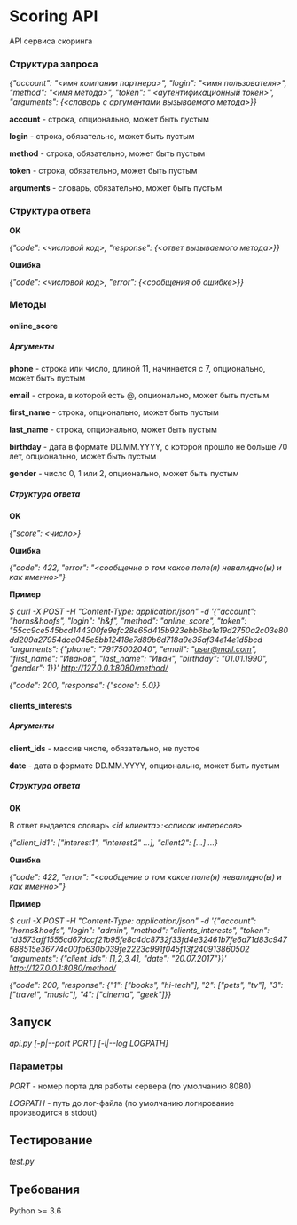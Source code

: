 # Scoring API
API сервиса скоринга

### Структура запроса

*{"account": "<имя компании партнера>", "login": "<имя пользователя>", "method": "<имя метода>", "token": "
<аутентификационный токен>", "arguments": {<словарь с аргументами вызываемого метода>}}*

**account** - строка, опционально, может быть пустым

**login** - строка, обязательно, может быть пустым

**method** - строка, обязательно, может быть пустым

**token** - строка, обязательно, может быть пустым

**arguments** - словарь, обязательно, может быть пустым

### Структура ответа

**OK**

*{"code": <числовой код>, "response": {<ответ вызываемого метода>}}*

**Ошибка**

*{"code": <числовой код>, "error": {<сообщения об ошибке>}}*

### Методы

#### online_score

##### Аргументы

**phone** - строка или число, длиной 11, начинается с 7, опционально, может быть пустым

**email** - строка, в которой есть @, опционально, может быть пустым

**first_name** - строка, опционально, может быть пустым

**last_name** - строка, опционально, может быть пустым

**birthday** - дата в формате DD.MM.YYYY, с которой прошло не больше 70 лет, опционально, может быть пустым

**gender** - число 0, 1 или 2, опционально, может быть пустым

##### Структура ответа

**OK**

*{"score": <число>}*

**Ошибка**

*{"code": 422, "error": "<сообщение о том какое поле(я) невалидно(ы) и как именно>"}*

**Пример**

*$ curl -X POST -H "Content-Type: application/json" -d '{"account": "horns&hoofs", "login": "h&f", "method":
"online_score", "token":
"55cc9ce545bcd144300fe9efc28e65d415b923ebb6be1e19d2750a2c03e80dd209a27954dca045e5bb12418e7d89b6d718a9e35af34e14e1d5bcd
"arguments": {"phone": "79175002040", "email": "user@mail.com", "first_name": "Иванов", "last_name":
"Иван", "birthday": "01.01.1990", "gender": 1}}' http://127.0.0.1:8080/method/*

*{"code": 200, "response": {"score": 5.0}}*

#### clients_interests

##### Аргументы

**client_ids** - массив числе, обязательно, не пустое

**date** - дата в формате DD.MM.YYYY, опционально, может быть пустым

##### Структура ответа

**OK**

В ответ выдается словарь *<id клиента>:<список интересов>*

*{"client_id1": ["interest1", "interest2" ...], "client2": [...] ...}*

**Ошибка**

*{"code": 422, "error": "<сообщение о том какое поле(я) невалидно(ы) и как именно>"}*

**Пример**

*$ curl -X POST -H "Content-Type: application/json" -d '{"account": "horns&hoofs", "login": "admin", "method":
"clients_interests", "token":
"d3573aff1555cd67dccf21b95fe8c4dc8732f33fd4e32461b7fe6a71d83c947688515e36774c00fb630b039fe2223c991f045f13f240913860502
"arguments": {"client_ids": [1,2,3,4], "date": "20.07.2017"}}' http://127.0.0.1:8080/method/*

*{"code": 200, "response": {"1": ["books", "hi-tech"], "2": ["pets", "tv"], "3": ["travel", "music"], "4":
["cinema", "geek"]}}*

## Запуск
*api.py [-p|--port PORT] [-l|--log LOGPATH]*

### Параметры

*PORT* - номер порта для работы сервера (по умолчанию 8080)

*LOGPATH* - путь до лог-файла (по умолчанию логирование производится в stdout) 

## Тестирование
*test.py*

## Требования
Python >= 3.6